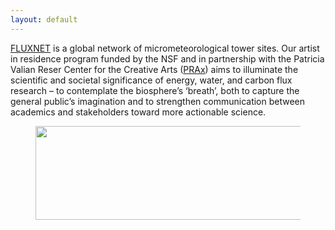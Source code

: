 ```yaml
---
layout: default
---
```


<a href = "https://fluxnet.org/">FLUXNET</a> is a global network of micrometeorological tower sites. Our artist in residence program funded by the NSF and in partnership with the Patricia Valian Reser Center for the Creative Arts (<a href = "https://prax.oregonstate.edu/">PRAx</a>) aims to illuminate the scientific and societal significance of energy, water, and carbon flux research – to contemplate the biosphere’s ‘breath’, both to capture the general public’s imagination and to strengthen communication between academics and stakeholders toward more actionable science.


<figure>
  <img src="https://fluxnetart.github.io/images/logos.png" class="center" height="150" width="631">
</figure>
